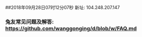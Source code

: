 ##2018年09月28日07时12分07秒 新址: 104.248.207.147
### 兔友常见问题及解答: https://github.com/wanggonging/d/blob/w/FAQ.md
